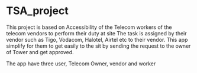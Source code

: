 # TSA_project
This project is based on Accessibility of the Telecom workers of the telecom vendors to perform their duty at site
The task is assigned by their vendor such as Tigo, Vodacom, Halotel, Airtel etc to their vendor. This app simplify for them to get easily to the sit
by sending the request to the owner of Tower and get approved.

The app have three user, Telecom Owner, vendor and worker

